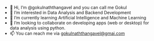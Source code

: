 - 👋 Hi, I’m @gokulnaththangavel and you can call me Gokul
- 👀 I’m interested in Data Analysis and Backend Development
- 🌱 I’m currently learning Artificial Intelligence and Machine Learning 
- 💞️ I’m looking to collaborate on developing apps (web or desktop) for data analysis using python.
- 📫 You can reach me via gokulnaththangavel@gmai.com

<!---
gokulnaththangavel/gokulnaththangavel is a ✨ special ✨ repository because its `README.md` (this file) appears on your GitHub profile.
You can click the Preview link to take a look at your changes.
--->
